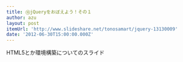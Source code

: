 ```yaml
---
title: ⑮jQueryをおぼえよう！その１
author: azu
layout: post
itemUrl: 'http://www.slideshare.net/tonosamart/jquery-13130009'
date: '2012-06-30T15:00:00.000Z'
---
```

HTML5とか環境構築についてのスライド
